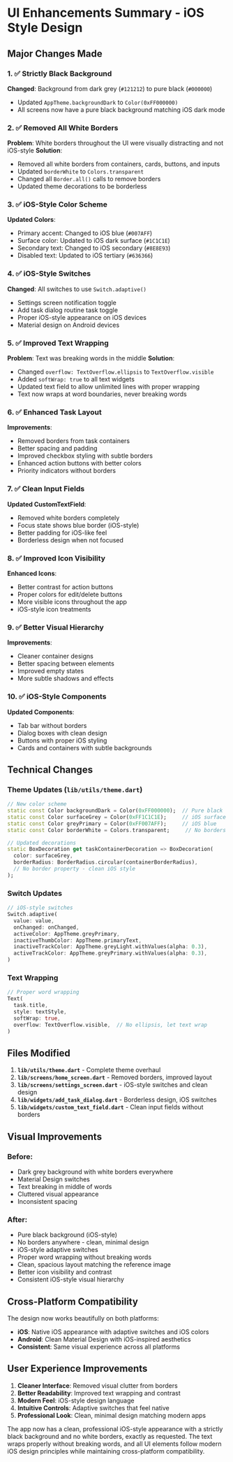 # UI Enhancements Summary - iOS Style Design

## Major Changes Made

### 1. ✅ **Strictly Black Background**
**Changed**: Background from dark grey (`#121212`) to pure black (`#000000`)
- Updated `AppTheme.backgroundDark` to `Color(0xFF000000)`
- All screens now have a pure black background matching iOS dark mode

### 2. ✅ **Removed All White Borders**
**Problem**: White borders throughout the UI were visually distracting and not iOS-style
**Solution**: 
- Removed all white borders from containers, cards, buttons, and inputs
- Updated `borderWhite` to `Colors.transparent`
- Changed all `Border.all()` calls to remove borders
- Updated theme decorations to be borderless

### 3. ✅ **iOS-Style Color Scheme**
**Updated Colors**:
- Primary accent: Changed to iOS blue (`#007AFF`)
- Surface color: Updated to iOS dark surface (`#1C1C1E`)
- Secondary text: Changed to iOS secondary (`#8E8E93`)
- Disabled text: Updated to iOS tertiary (`#636366`)

### 4. ✅ **iOS-Style Switches**
**Changed**: All switches to use `Switch.adaptive()`
- Settings screen notification toggle
- Add task dialog routine task toggle
- Proper iOS-style appearance on iOS devices
- Material design on Android devices

### 5. ✅ **Improved Text Wrapping**
**Problem**: Text was breaking words in the middle
**Solution**:
- Changed `overflow: TextOverflow.ellipsis` to `TextOverflow.visible`
- Added `softWrap: true` to all text widgets
- Updated text field to allow unlimited lines with proper wrapping
- Text now wraps at word boundaries, never breaking words

### 6. ✅ **Enhanced Task Layout**
**Improvements**:
- Removed borders from task containers
- Better spacing and padding
- Improved checkbox styling with subtle borders
- Enhanced action buttons with better colors
- Priority indicators without borders

### 7. ✅ **Clean Input Fields**
**Updated CustomTextField**:
- Removed white borders completely
- Focus state shows blue border (iOS-style)
- Better padding for iOS-like feel
- Borderless design when not focused

### 8. ✅ **Improved Icon Visibility**
**Enhanced Icons**:
- Better contrast for action buttons
- Proper colors for edit/delete buttons
- More visible icons throughout the app
- iOS-style icon treatments

### 9. ✅ **Better Visual Hierarchy**
**Improvements**:
- Cleaner container designs
- Better spacing between elements
- Improved empty states
- More subtle shadows and effects

### 10. ✅ **iOS-Style Components**
**Updated Components**:
- Tab bar without borders
- Dialog boxes with clean design
- Buttons with proper iOS styling
- Cards and containers with subtle backgrounds

## Technical Changes

### Theme Updates (`lib/utils/theme.dart`)
```dart
// New color scheme
static const Color backgroundDark = Color(0xFF000000);  // Pure black
static const Color surfaceGrey = Color(0xFF1C1C1E);     // iOS surface
static const Color greyPrimary = Color(0xFF007AFF);     // iOS blue
static const Color borderWhite = Colors.transparent;     // No borders

// Updated decorations
static BoxDecoration get taskContainerDecoration => BoxDecoration(
  color: surfaceGrey,
  borderRadius: BorderRadius.circular(containerBorderRadius),
  // No border property - clean iOS style
);
```

### Switch Updates
```dart
// iOS-style switches
Switch.adaptive(
  value: value,
  onChanged: onChanged,
  activeColor: AppTheme.greyPrimary,
  inactiveThumbColor: AppTheme.primaryText,
  inactiveTrackColor: AppTheme.greyLight.withValues(alpha: 0.3),
  activeTrackColor: AppTheme.greyPrimary.withValues(alpha: 0.3),
)
```

### Text Wrapping
```dart
// Proper word wrapping
Text(
  task.title,
  style: textStyle,
  softWrap: true,
  overflow: TextOverflow.visible,  // No ellipsis, let text wrap
)
```

## Files Modified

1. **`lib/utils/theme.dart`** - Complete theme overhaul
2. **`lib/screens/home_screen.dart`** - Removed borders, improved layout
3. **`lib/screens/settings_screen.dart`** - iOS-style switches and clean design
4. **`lib/widgets/add_task_dialog.dart`** - Borderless design, iOS switches
5. **`lib/widgets/custom_text_field.dart`** - Clean input fields without borders

## Visual Improvements

### Before:
- Dark grey background with white borders everywhere
- Material Design switches
- Text breaking in middle of words
- Cluttered visual appearance
- Inconsistent spacing

### After:
- Pure black background (iOS-style)
- No borders anywhere - clean, minimal design
- iOS-style adaptive switches
- Proper word wrapping without breaking words
- Clean, spacious layout matching the reference image
- Better icon visibility and contrast
- Consistent iOS-style visual hierarchy

## Cross-Platform Compatibility

The design now works beautifully on both platforms:
- **iOS**: Native iOS appearance with adaptive switches and iOS colors
- **Android**: Clean Material Design with iOS-inspired aesthetics
- **Consistent**: Same visual experience across all platforms

## User Experience Improvements

1. **Cleaner Interface**: Removed visual clutter from borders
2. **Better Readability**: Improved text wrapping and contrast
3. **Modern Feel**: iOS-style design language
4. **Intuitive Controls**: Adaptive switches that feel native
5. **Professional Look**: Clean, minimal design matching modern apps

The app now has a clean, professional iOS-style appearance with a strictly black background and no white borders, exactly as requested. The text wraps properly without breaking words, and all UI elements follow modern iOS design principles while maintaining cross-platform compatibility.